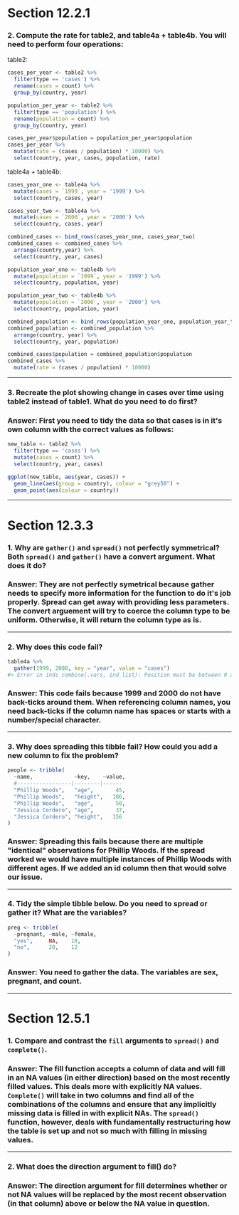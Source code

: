 # Section 12.2.1

### 2. Compute the rate for table2, and table4a + table4b. You will need to perform four operations:
table2:
```r
cases_per_year <- table2 %>%
  filter(type == 'cases') %>%
  rename(cases = count) %>%
  group_by(country, year)

population_per_year <- table2 %>%
  filter(type == 'population') %>%
  rename(population = count) %>%
  group_by(country, year)

cases_per_year$population = population_per_year$population
cases_per_year %>%
  mutate(rate = (cases / population) * 10000) %>%
  select(country, year, cases, population, rate)
```
table4a + table4b:
```r
cases_year_one <- table4a %>%
  mutate(cases = `1999`, year = '1999') %>%
  select(country, cases, year)

cases_year_two <- table4a %>%
  mutate(cases = `2000`, year = '2000') %>%
  select(country, cases, year)

combined_cases <- bind_rows(cases_year_one, cases_year_two)
combined_cases <- combined_cases %>%
  arrange(country,year) %>%
  select(country, year, cases)

population_year_one <- table4b %>%
  mutate(population = `1999`, year = '1999') %>%
  select(country, population, year)

population_year_two <- table4b %>%
  mutate(population = `2000`, year = '2000') %>%
  select(country, population, year)

combined_population <- bind_rows(population_year_one, population_year_two)
combined_population <- combined_population %>%
  arrange(country, year) %>%
  select(country, year, population)

combined_cases$population = combined_population$population
combined_cases %>%
  mutate(rate = (cases / population) * 10000)
```

-----------------------------------------------------------------------------------------------------


### 3. Recreate the plot showing change in cases over time using table2 instead of table1. What do you need to do first?

### Answer: First you need to tidy the data so that cases is in it's own column with the correct values as follows:
```r
new_table <- table2 %>%
  filter(type == 'cases') %>%
  mutate(cases = count) %>%
  select(country, year, cases)

ggplot(new_table, aes(year, cases)) + 
  geom_line(aes(group = country), colour = "grey50") + 
  geom_point(aes(colour = country))
```

-----------------------------------------------------------------------------------------------------

# Section 12.3.3

### 1. Why are `gather()` and `spread()` not perfectly symmetrical? Both `spread()` and `gather()` have a convert argument. What does it do?

### Answer: They are not perfectly symetrical because gather needs to specify more information for the function to do it's job properly. Spread can get away with providing less parameters. The convert arguement will try to coerce the column type to be uniform. Otherwise, it will return the column type as is.

-----------------------------------------------------------------------------------------------------

### 2. Why does this code fail?
```r
table4a %>% 
  gather(1999, 2000, key = "year", value = "cases")
#> Error in inds_combine(.vars, ind_list): Position must be between 0 and n
```

### Answer: This code fails because 1999 and 2000 do not have back-ticks around them. When referencing column names, you need back-ticks if the column name has spaces or starts with a number/special character.

-----------------------------------------------------------------------------------------------------

### 3. Why does spreading this tibble fail? How could you add a new column to fix the problem?
```r
people <- tribble(
  ~name,             ~key,    ~value,
  #-----------------|--------|------
  "Phillip Woods",   "age",       45,
  "Phillip Woods",   "height",   186,
  "Phillip Woods",   "age",       50,
  "Jessica Cordero", "age",       37,
  "Jessica Cordero", "height",   156
)
```
### Answer: Spreading this fails because there are multiple "identical" observations for Phillip Woods. If the spread worked we would have multiple instances of Phillip Woods with different ages. If we added an id column then that would solve our issue.

-----------------------------------------------------------------------------------------------------

### 4. Tidy the simple tibble below. Do you need to spread or gather it? What are the variables?
```r
preg <- tribble(
  ~pregnant, ~male, ~female,
  "yes",     NA,    10,
  "no",      20,    12
)
```
### Answer: You need to gather the data. The variables are sex, pregnant, and count. 

-----------------------------------------------------------------------------------------------------

# Section 12.5.1

### 1. Compare and contrast the `fill` arguments to `spread()` and `complete()`.

### Answer: The fill function accepts a column of data and will fill in an NA values (in either direction) based on the most recently filled values. This deals more with explicitly NA values. `Complete()` will take in two columns and find all of the combinations of the columns and ensure that any implicitly missing data is filled in with explicit NAs. The `spread()` function, however, deals with fundamentally restructuring how the table is set up and not so much with filling in missing values.

-----------------------------------------------------------------------------------------------------

### 2. What does the direction argument to fill() do?

### Answer: The direction argument for fill determines whether or not NA values will be replaced by the most recent observation (in that column) above or below the NA value in question.

